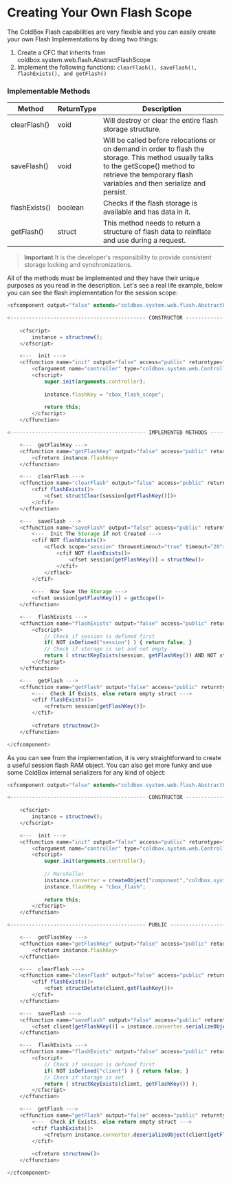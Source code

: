 # Creating Your Own Flash Scope

The ColdBox Flash capabilities are very flexible and you can easily create your own Flash Implementations by doing two things:

1. Create a CFC that inherits from coldbox.system.web.flash.AbstractFlashScope
2. Implement the following functions: `clearFlash(), saveFlash(), flashExists(), and getFlash()`

### Implementable Methods

|Method|ReturnType|Description|
|--|--|--|
|clearFlash()|void|Will destroy or clear the entire flash storage structure.|
|saveFlash()|void|Will be called before relocations or on demand in order to flash the storage. This method usually talks to the getScope() method to retrieve the temporary flash variables and then serialize and persist.|
|flashExists()|boolean|Checks if the flash storage is available and has data in it.|
|getFlash()|struct|This method needs to return a structure of flash data to reinflate and use during a request.|

> **Important**  It is the developer's responsibility to provide consistent storage locking and synchronizations. 

All of the methods must be implemented and they have their unique purposes as you read in the description. Let's see a real life example, below you can see the flash implementation for the session scope:

```js
<cfcomponent output="false" extends="coldbox.system.web.flash.AbstractFlashScope" hint="A ColdBox session flash scope">

<-------------------------------------------- CONSTRUCTOR ------------------------------------------>
	
	<cfscript>
		instance = structnew();
	</cfscript>

	<---  init --->
    <cffunction name="init" output="false" access="public" returntype="SessionFlash" hint="Constructor">
    	<cfargument name="controller" type="coldbox.system.web.Controller" required="true" hint="The ColdBox Controller"/>
    	<cfscript>
    		super.init(arguments.controller);
			
			instance.flashKey = "cbox_flash_scope";
			
			return this;
    	</cfscript>
    </cffunction>

<-------------------------------------------- IMPLEMENTED METHODS ------------------------------------------>

	<---  getFlashKey --->
	<cffunction name="getFlashKey" output="false" access="public" returntype="string" hint="Get the flash key storage used in session scope.">
		<cfreturn instance.flashKey>
	</cffunction>

	<---  clearFlash --->
	<cffunction name="clearFlash" output="false" access="public" returntype="void" hint="Clear the flash storage">
		<cfif flashExists()>
			<cfset structClear(session[getFlashKey()])>
		</cfif>
	</cffunction>

	<---  saveFlash --->
	<cffunction name="saveFlash" output="false" access="public" returntype="void" hint="Save the flash storage in preparing to go to the next request">
		<---  Init The Storage if not Created --->
		<cfif NOT flashExists()>
    		<cflock scope="session" throwontimeout="true" timeout="20">
				<cfif NOT flashExists()>
					<cfset session[getFlashKey()] = structNew()>
				</cfif>
			</cflock>	
		</cfif>
		
		<---  Now Save the Storage --->
		<cfset session[getFlashKey()] = getScope()>
	</cffunction>

	<---  flashExists --->
	<cffunction name="flashExists" output="false" access="public" returntype="boolean" hint="Checks if the flash storage exists and IT HAS DATA to inflate.">
		<cfscript>
    		// Check if session is defined first
    		if( NOT isDefined("session") ) { return false; }
			// Check if storage is set and not empty
			return ( structKeyExists(session, getFlashKey()) AND NOT structIsEmpty(session[getFlashKey()]) );
    	</cfscript>
	</cffunction>

	<---  getFlash --->
	<cffunction name="getFlash" output="false" access="public" returntype="struct" hint="Get the flash storage structure to inflate it.">
		<---  Check if Exists, else return empty struct --->
		<cfif flashExists()>
			<cfreturn session[getFlashKey()]>
		</cfif>
		
		<cfreturn structnew()>
	</cffunction>

</cfcomponent>
```

As you can see from the implementation, it is very straightforward to create a useful session flash RAM object. You can also get more funky and use some ColdBox internal serializers for any kind of object:

```js
<cfcomponent output="false" extends="coldbox.system.web.flash.AbstractFlashScope" hint="A ColdBox client flash scope">

<-------------------------------------------- CONSTRUCTOR ------------------------------------------>
	
	<cfscript>
		instance = structnew();
	</cfscript>

	<---  init --->
    <cffunction name="init" output="false" access="public" returntype="ClientFlash" hint="Constructor">
    	<cfargument name="controller" type="coldbox.system.web.Controller" required="true" hint="The ColdBox Controller"/>
    	<cfscript>
    		super.init(arguments.controller);
			
			// Marshaller
			instance.converter = createObject("component","coldbox.system.core.conversion.ObjectMarshaller").init();
			instance.flashKey = "cbox_flash";
			
			return this;
    	</cfscript>
    </cffunction>

<-------------------------------------------- PUBLIC ------------------------------------------>

	<---  getFlashKey --->
	<cffunction name="getFlashKey" output="false" access="public" returntype="string" hint="Get the flash key storage used in cluster scope.">
		<cfreturn instance.flashKey>
	</cffunction>

	<---  clearFlash --->
	<cffunction name="clearFlash" output="false" access="public" returntype="void" hint="Clear the flash storage">
		<cfif flashExists()>
			<cfset structDelete(client,getFlashKey())>
		</cfif>
	</cffunction>

	<---  saveFlash --->
	<cffunction name="saveFlash" output="false" access="public" returntype="void" hint="Save the flash storage in preparing to go to the next request">
		<cfset client[getFlashKey()] = instance.converter.serializeObject( getScope() )>
	</cffunction>

	<---  flashExists --->
	<cffunction name="flashExists" output="false" access="public" returntype="boolean" hint="Checks if the flash storage exists and IT HAS DATA to inflate.">
		<cfscript>
    		// Check if session is defined first
    		if( NOT isDefined("client") ) { return false; }
			// Check if storage is set
			return ( structKeyExists(client, getFlashKey()) );
    	</cfscript>
	</cffunction>

	<---  getFlash --->
	<cffunction name="getFlash" output="false" access="public" returntype="struct" hint="Get the flash storage structure to inflate it.">
		<---  Check if Exists, else return empty struct --->
		<cfif flashExists()>
			<cfreturn instance.converter.deserializeObject(client[getFlashKey()])>
		</cfif>
		
		<cfreturn structnew()>
	</cffunction>

</cfcomponent>
```